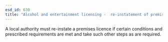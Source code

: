 ```yaml
---
esd_id: 630
title: "Alcohol and entertainment licensing -  re-instatement of premises licence"
---
```


A local authority must re-instate a premises licence if certain conditions and prescribed requirements are met and take such other steps as are required.

